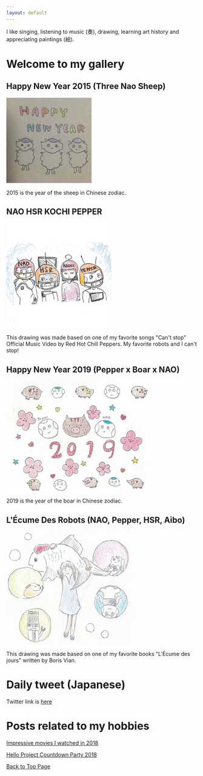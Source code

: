 ```yaml
---
layout: default
---
```


I like singing, listening to music (奏), drawing, learning art history and appreciating paintings (絵).  

# Welcome to my gallery

## Happy New Year 2015 (Three Nao Sheep)

![](figure/happynewyear2015.jpeg)

2015 is the year of the sheep in Chinese zodiac.

## NAO HSR KOCHI PEPPER

![](figure/profile.png)

This drawing was made based on one of my favorite songs "Can't stop" Official Music Video by Red Hot Chill Peppers. My favorite robots and I can't stop!  

## Happy New Year 2019 (Pepper x Boar x NAO)

![](figure/happynewyear2019.jpg)

2019 is the year of the boar in Chinese zodiac.

## L'Écume Des Robots (NAO, Pepper, HSR, Aibo)

![](figure/nao-pepper-hsr-aibo.jpg)

This drawing was made based on one of my favorite books "L'Écume des jours" written by Boris Vian.

# Daily tweet (Japanese)

Twitter link is <a href="https://twitter.com/enakami_gachiko">here</a>

# Posts related to my hobbies

[Impressive movies I watched in 2018](/hobby_posts/2018-12-17-movie2018.md)  

[Hello Project Countdown Party 2018](/hobby_posts/2018-12-31-hello-project-countdown-party-2018.md)     

<a href="{{ site.baseurl }}/index.html">Back to Top Page</a>